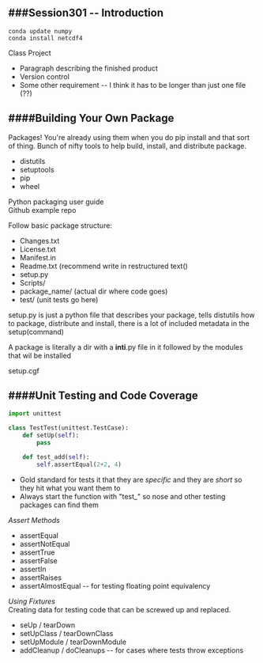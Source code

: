 ###Session301 -- Introduction
------

```
conda update numpy
conda install netcdf4
```

Class Project  
* Paragraph describing the finished product
* Version control
* Some other requirement -- I think it has to be longer than just one file (??)

####Building Your Own Package
-----
Packages! You're already using them when you do pip install and that sort of thing. Bunch of nifty tools to help build, install, and distribute package.  

* distutils
* setuptools
* pip
* wheel

Python packaging user guide  
Github example repo  

Follow basic package structure:
* Changes.txt
* License.txt
* Manifest.in
* Readme.txt (recommend write in restructured text()
* setup.py
* Scripts/
* package_name/ (actual dir where code goes)
* test/ (unit tests go here)

setup.py is just a python file that describes your package, tells distutils how to package, distribute and install, there is a lot of included metadata in the setup(command)

A package is literally a dir with a __inti__.py file in it followed by the modules that wil be installed

setup.cgf

####Unit Testing and Code Coverage
-----

```python
import unittest

class TestTest(unittest.TestCase):
    def setUp(self):
        pass

    def test_add(self):
        self.assertEqual(2+2, 4)
```

* Gold standard for tests it that they are _specific_ and they are _short_ so they hit what you want them to
* Always start the function with "test_" so nose and other testing packages can find them

_Assert Methods_
* assertEqual
* assertNotEqual
* assertTrue
* assertFalse
* assertIn
* assertRaises
* assertAlmostEqual -- for testing floating point equivalency

*Using Fixtures*  
Creating data for testing code that can be screwed up and replaced.
* seUp / tearDown
* setUpClass / tearDownClass
* setUpModule / tearDownModule
* addCleanup / doCleanups -- for cases where tests throw exceptions






